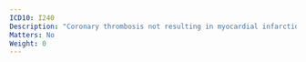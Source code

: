 ```yaml
---
ICD10: I240
Description: "Coronary thrombosis not resulting in myocardial infarction"
Matters: No
Weight: 0
---
```


